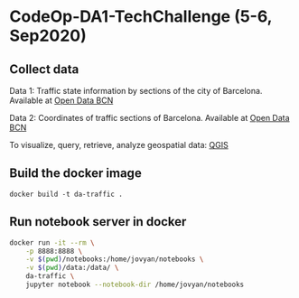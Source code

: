 # CodeOp-DA1-TechChallenge (5-6, Sep2020)

## Collect data

Data 1: Traffic state information by sections of the city of Barcelona. Available at [Open Data BCN](https://opendata-ajuntament.barcelona.cat/data/en/dataset/trams)

Data 2: Coordinates of traffic sections of Barcelona. Available at [Open Data BCN](https://opendata-ajuntament.barcelona.cat/data/es/dataset/transit-relacio-trams)

To visualize, query, retrieve, analyze geospatial data: [QGIS](https://www.qgis.org/en/site/)


## Build the docker image

```
docker build -t da-traffic .
```

## Run notebook server in docker

```bash
docker run -it --rm \
    -p 8888:8888 \
    -v $(pwd)/notebooks:/home/jovyan/notebooks \
    -v $(pwd)/data:/data/ \
    da-traffic \
    jupyter notebook --notebook-dir /home/jovyan/notebooks
```
